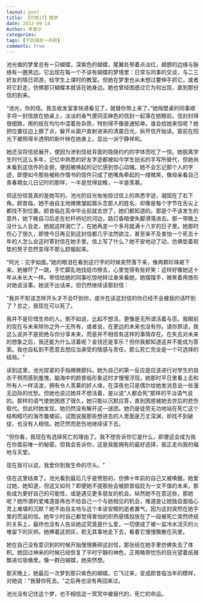 ```yaml
---
layout: post
title: 【代死if】蝶梦
date: 2022-09-14
Author: 李熏夕
categories: 
tags: [不妨随处一开颜]
comments: true
--- 
```


池光做的梦里总有一只蝴蝶，深紫色的蝴蝶，尾翼处带着点淡红，翅膀的边缘与脉络有一圈黑边。它出现在每一个不该有蝴蝶的梦境里：日常与同事的交谈，与二三好友的晴日郊游，给学生上课时的教室。但她在梦里也从未想过要伸手抓它，或者将它赶走，仿佛那只蝴蝶本就该在她身边。她也曾经困惑过它为何出现，直到那份信的到来。

“池光，你的信。我去收发室拿快递看见了，就替你带上来了。”她隔壁桌的同事顺手将一封信放在她桌上，淡淡的香气便同亚麻色的信封一起落在她眼前。信封封得很细致，用的纸在均匀中混着些杂质，特别得不像是通知单。谁会给她来信呢？她把位置往边上挪了点，躲开从窗户直射进来的清晨日光，拆开信开始读。窗前在阳光下被照得半透明的新叶映在她身上，显出一派宁静祥和。

她还没将信纸展开，便因为渗到信纸背面的隐隐约约的字体而吃了一惊。她脱离学生时代这么多年，记忆中熟悉的好友字迹都被如今学生拙劣的手写所替代，但她尚未看到这信件的全貌，便因被唤起的记忆感到惊心动魄。她不会忘记那个人的字迹，即便如今那些被称作情书的信件只成了她嘴角牵起的一缕微笑，像母亲看自己青春期女儿日记时的那样，一半是觉得幼稚，一半是羡慕。

但这份信竟真的是她写的。池光的目光匆匆掠过信上的熟悉字迹，凝固在了右下角。颜昔临，她不由自主地微微皱起眉头念那人的姓名，却像是每个字节在舌尖上都找不到位置。颜昔临在高中毕业前就去世了，她们都知道的。那是个不该发生的意外，她下晚自习后走在栏杆坍圮的河边，路灯昏暗便失脚滑落进去。那一带晚上没什么人会走，她就这样溺亡了，在她再差一个多月就满十八岁的日子里。她那时伤心了很久，即使今日再见到这封信都几乎泫然欲泣，甚至来不及害怕一个死去十年的人怎么会这时寄封信在她手里。信上写了什么？她不安地动了动，仿佛垫着软垫的凳子忽然变得不那么舒服起来。

“阿光：见字如面。”她的眼泪在看到这行字的时候突然落下来，像两颗珍珠砸下来。她被吓了一跳，手忙脚乱地找纸巾擦去，心里觉得有些好笑：这样好像她这十年从未长大一样。带信给她的同事吃惊地转过身来看她，她摆摆手，微笑着用唇形对她说没事。她说不出话来，但仍然继续读那封信：

"我并不知该怎样开头才不会吓到你，或许在读这封信的你已经不会被我的话吓到了？总之，我现在可以死了。

我并不是珍惜生命的人。倒不如说，比起不想活，更像是无所谓活着与否。我眼前的现在与未来除你之外一无所有，或者说，在更远的未来也没有你。请你原谅，我这么说并不是拒绝与你分享未来，而是并不相信有这样的事情存在。在失去对未来的想象之后，我还能为什么活着呢？金钱还是享乐？但你我都知道这并不能成为答案。我也自私到不愿意去想应当承受的情感与责任，那么死亡完全是一个可选择的结局。"

读到这里，池光捏紧的手指微微颤抖。她为自己的第一反应是应该进行对学生的自杀干预而感到羞愧，脑海中的颜昔临形象这时才慢慢浮现。她那时平日里看上去和所有人一样活泼，拥有令人羡慕的好人缘，在深夜也只是偶尔给她发消息说一些漫无边际的忧愁。但她也说过她并不想活着，是以说"人都会死"那样的平淡语气说的。那样的语气使她困惑了很久，她只能以沉默应答，直到困惑被她去世后的悲伤取代。但此时她发现，她仍然没有解开这一谜团。她仍是徒劳无功地站在死亡这个结构精巧的海市蜃楼前，试图说服那些想进去的人里面是万丈深渊，却找不到破绽，也没有人相信。她茫然而悲伤地继续读下去。

"但你看，我现在有选择死亡的理由了。我不想告诉你它是什么，即便这会成为我在你面前唯一的秘密。但我会告诉你，这是我能拥有的最好选择，我正走向我的福地与天堂。

现在我可以说，我爱你到我生命的尽头。"

信在这里结束了。池光看到最后几乎是愤怒的，仿佛十年前的自己又被唤醒。她爱过她，她知道，但这又如何？即便她不提那些会被颜昔临贬为一文不值的未来，那些成为更好自己的可能性，或是遇见更多朋友的机会。纵然她不在意这些，那她呢？她所谓的爱难道是再也不给自己一个与她相见的机会，难道是让她独自面临心灵上难堪的沉默？她不由自主地与这个本该安眠的逝者置气，因为这封突然在她手里的荒诞的信。她年少时自己都觉得害怕的炽热感情投放在了一段被死亡突然终结的关系上，最终也没有人告诉她这究竟是什么爱，一切便成了被一盆冷水浇灭的火堆留下的灰烬。她捧着这把灰，若无其事地走下去，看着它慢慢飘散在风里。

她在自己没有意识到的时候开始慢慢撕碎这封信，那张纸在她手里仿佛失去了体积。她回过神来的时候已经恢复了平时宁静的神色，正用略带忧伤的目光望着纸屑飘进垃圾桶里。像一群白蝴蝶，她突然想。

那天晚上，她最后一次梦到那只紫色的蝴蝶。它飞过来，变成颜昔临当年的模样，对她说："我替你死去。"之后再也没有再回来过。

池光没有记住这个梦，也不相信这一冥冥中被替代的，死亡的命运。
